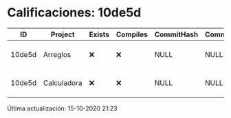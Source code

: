 # Calificaciones: 10de5d
|ID|Project|Exists|Compiles|CommitHash|CommitDate|CheckDate|Comments|
|-|-|-|-|-|-|-|-|
|10de5d|Arreglos|❌|❌|NULL|NULL|15-10-2020 21:23:15|No se encontró el archivo en PracticasComputacionI/Arreglos/Arreglos.cpp|
|10de5d|Calculadora|❌|❌|NULL|NULL|15-10-2020 21:23:14|No se encontró el archivo en PracticasComputacionI/Calculadora/Calculadora.cpp|

Última actualización: 15-10-2020 21:23